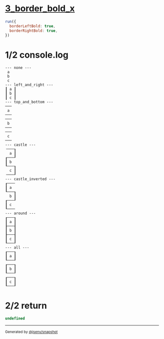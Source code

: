 # [3_border_bold_x](../../table_3_cells_same_column.test.mjs#L101)

```js
run({
  borderLeftBold: true,
  borderRightBold: true,
})
```

# 1/2 console.log

```console
--- none ---
 a 
 b 
 c 
--- left_and_right ---
┃ a ┃
┃ b ┃
┃ c ┃
--- top_and_bottom ---
───
 a 
───
───
 b 
───
───
 c 
───
--- castle ---
╶───┒
  a ┃
┎───┚
┃ b  
┖───┒
  c ┃
╶───┚
--- castle_inverted ---
┎───╴
┃ a  
┖───┒
  b ┃
┎───┚
┃ c  
┖───╴
--- around ---
┎───┒
┃ a ┃
┠───┨
┃ b ┃
┠───┨
┃ c ┃
┖───┚
--- all ---
┎───┒
┃ a ┃
┖───┚
┎───┒
┃ b ┃
┖───┚
┎───┒
┃ c ┃
┖───┚
```

# 2/2 return

```js
undefined
```

---

<sub>
  Generated by <a href="https://github.com/jsenv/core/tree/main/packages/independent/snapshot">@jsenv/snapshot</a>
</sub>
